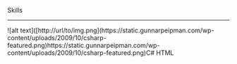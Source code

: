 <bold>Skills</bold>
<hr></hr>
![alt text]([http://url/to/img.png](https://static.gunnarpeipman.com/wp-content/uploads/2009/10/csharp-featured.png)https://static.gunnarpeipman.com/wp-content/uploads/2009/10/csharp-featured.png)C#
HTML
